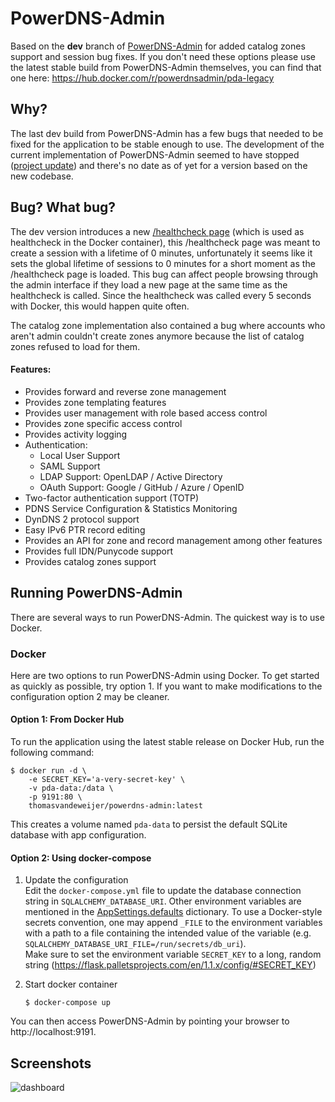 # PowerDNS-Admin
Based on the **dev** branch of [PowerDNS-Admin](https://github.com/PowerDNS-Admin/PowerDNS-Admin/) for added catalog zones support and session bug fixes. If you don't need these options please use the latest stable build from PowerDNS-Admin themselves, you can find that one here: https://hub.docker.com/r/powerdnsadmin/pda-legacy

## Why?
The last dev build from PowerDNS-Admin has a few bugs that needed to be fixed for the application to be stable enough to use. The development of the current implementation of PowerDNS-Admin seemed to have stopped ([project update](https://github.com/PowerDNS-Admin/PowerDNS-Admin/discussions/1708)) and there's no date as of yet for a version based on the new codebase.

## Bug? What bug?
The dev version introduces a new [/healthcheck page](https://github.com/PowerDNS-Admin/PowerDNS-Admin/commit/a0495dfc7dbba9b5eecd75127c2baa2d3a52e0f4) (which is used as healthcheck in the Docker container), this /healthcheck page was meant to create a session with a lifetime of 0 minutes, unfortunately it seems like it sets the global lifetime of sessions to 0 minutes for a short moment as the /healthcheck page is loaded. This bug can affect people browsing through the admin interface if they load a new page at the same time as the healthcheck is called. Since the healthcheck was called every 5 seconds with Docker, this would happen quite often.

The catalog zone implementation also contained a bug where accounts who aren't admin couldn't create zones anymore because the list of catalog zones refused to load for them.

#### Features:

- Provides forward and reverse zone management
- Provides zone templating features
- Provides user management with role based access control
- Provides zone specific access control
- Provides activity logging
- Authentication:
  - Local User Support
  - SAML Support
  - LDAP Support: OpenLDAP / Active Directory
  - OAuth Support: Google / GitHub / Azure / OpenID
- Two-factor authentication support (TOTP)
- PDNS Service Configuration & Statistics Monitoring
- DynDNS 2 protocol support
- Easy IPv6 PTR record editing
- Provides an API for zone and record management among other features
- Provides full IDN/Punycode support
- Provides catalog zones support

## Running PowerDNS-Admin

There are several ways to run PowerDNS-Admin. The quickest way is to use Docker.

### Docker

Here are two options to run PowerDNS-Admin using Docker.
To get started as quickly as possible, try option 1. If you want to make modifications to the configuration option 2 may
be cleaner.

#### Option 1: From Docker Hub

To run the application using the latest stable release on Docker Hub, run the following command:

```
$ docker run -d \
    -e SECRET_KEY='a-very-secret-key' \
    -v pda-data:/data \
    -p 9191:80 \
    thomasvandeweijer/powerdns-admin:latest
```

This creates a volume named `pda-data` to persist the default SQLite database with app configuration.

#### Option 2: Using docker-compose

1. Update the configuration   
   Edit the `docker-compose.yml` file to update the database connection string in `SQLALCHEMY_DATABASE_URI`.
   Other environment variables are mentioned in
   the [AppSettings.defaults](https://github.com/thomasvandeweijer/PowerDNS-Admin/blob/main/powerdnsadmin/lib/settings.py) dictionary.
   To use a Docker-style secrets convention, one may append `_FILE` to the environment variables with a path to a file
   containing the intended value of the variable (e.g. `SQLALCHEMY_DATABASE_URI_FILE=/run/secrets/db_uri`).   
   Make sure to set the environment variable `SECRET_KEY` to a long, random
   string (https://flask.palletsprojects.com/en/1.1.x/config/#SECRET_KEY)

2. Start docker container
   ```
   $ docker-compose up
   ```

You can then access PowerDNS-Admin by pointing your browser to http://localhost:9191.

## Screenshots

![dashboard](docs/screenshots/dashboard.png)
